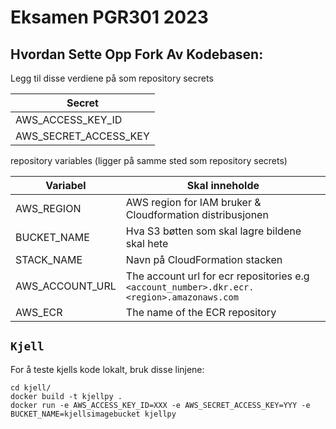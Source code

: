 # Eksamen PGR301 2023

## Hvordan Sette Opp Fork Av Kodebasen:

Legg til disse verdiene på som repository secrets

| Secret                |
| --------------------- |
| AWS_ACCESS_KEY_ID     |
| AWS_SECRET_ACCESS_KEY |

repository variables (ligger på samme sted som repository secrets)

| Variabel        | Skal inneholde                                                                             |
| --------------- | ------------------------------------------------------------------------------------------ |
| AWS_REGION      | AWS region for IAM bruker & Cloudformation ️distribusjonen                                 |
| BUCKET_NAME     | Hva S3 bøtten som skal lagre bildene skal hete                                             |
| STACK_NAME      | Navn på CloudFormation stacken                                                             |
| AWS_ACCOUNT_URL | The account url for ecr repositories e.g `<account_number>.dkr.ecr.<region>.amazonaws.com` |
| AWS_ECR         | The name of the ECR repository                                                                                           |

## `Kjell`

For å teste kjells kode lokalt, bruk disse linjene:

```shell
cd kjell/
docker build -t kjellpy .
docker run -e AWS_ACCESS_KEY_ID=XXX -e AWS_SECRET_ACCESS_KEY=YYY -e BUCKET_NAME=kjellsimagebucket kjellpy
```